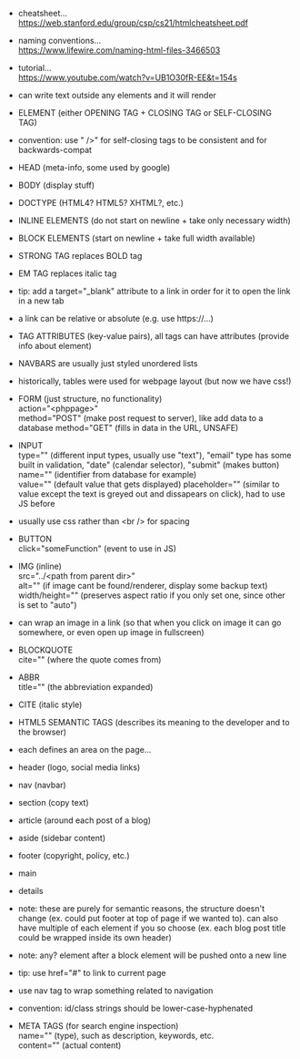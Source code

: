 - cheatsheet...  
<https://web.stanford.edu/group/csp/cs21/htmlcheatsheet.pdf>

- naming conventions...  
<https://www.lifewire.com/naming-html-files-3466503>

- tutorial...  
<https://www.youtube.com/watch?v=UB1O30fR-EE&t=154s>

- can write text outside any elements and it will render

- ELEMENT (either OPENING TAG + CLOSING TAG or SELF-CLOSING TAG)

- convention: use " />" for self-closing tags to be consistent and for backwards-compat

- HEAD (meta-info, some used by google)
- BODY (display stuff)

- DOCTYPE (HTML4? HTML5? XHTML?, etc.)

- INLINE ELEMENTS (do not start on newline + take only necessary width)
- BLOCK ELEMENTS (start on newline + take full width available)

- STRONG TAG replaces BOLD tag
- EM TAG replaces italic tag

- tip: add a target="_blank" attribute to a link in order for it to open the link in a new tab

- a link can be relative or absolute (e.g. use https://...)

- TAG ATTRIBUTES (key-value pairs), all tags can have attributes (provide info about element)

- NAVBARS are usually just styled unordered lists

- historically, tables were used for webpage layout (but now we have css!)

- FORM (just structure, no functionality)  
action="\<phppage>"  
method="POST" (make post request to server), like add data to a database
method="GET" (fills in data in the URL, UNSAFE)

- INPUT  
type="" (different input types, usually use "text"), "email" type has some built in validation, "date" (calendar selector), "submit" (makes button)  
name="" (identifier from database for example)  
value="" (default value that gets displayed)
placeholder="" (similar to value except the text is greyed out and dissapears on click), had to use JS before

- usually use css rather than \<br /> for spacing

- BUTTON  
click="someFunction" (event to use in JS)

- IMG (inline)  
src="../\<path from parent dir>"  
alt="" (if image cant be found/renderer, display some backup text)
width/height="" (preserves aspect ratio if you only set one, since other is set to "auto")

- can wrap an image in a link (so that when you click on image it can go somewhere, or even open up image in fullscreen)

- BLOCKQUOTE  
cite="" (where the quote comes from)

- ABBR  
title="" (the abbreviation expanded)

- CITE (italic style)

- HTML5 SEMANTIC TAGS (describes its meaning to the developer and to the browser)
- each defines an area on the page...
- header (logo, social media links)
- nav (navbar)
- section (copy text)
- article (around each post of a blog)
- aside (sidebar content)
- footer (copyright, policy, etc.)
- main
- details

- note: these are purely for semantic reasons, the structure doesn't change (ex. could put footer at top of page if we wanted to). can also have multiple of each element if you so choose (ex. each blog post title could be wrapped inside its own header)

- note: any? element after a block element will be pushed onto a new line

- tip: use href="#" to link to current page

- use nav tag to wrap something related to navigation

- convention: id/class strings should be lower-case-hyphenated

- META TAGS (for search engine inspection)  
name="" (type), such as description, keywords, etc.  
content="" (actual content)
